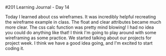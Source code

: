 #201 Learning Journal - Day 14

Today I learned about css wireframes. It was incredibly helpful 
recreating the wireframe example in class. The float and clear 
attributes became much more clear. The css calc function was pretty mind 
blowing! I had no idea you could do anything like that! I think I'm 
going to play around with some wireframing as some practice. We started 
talking about our projects for project week. I think we have a good idea 
going, and I'm excited to start coding it.
